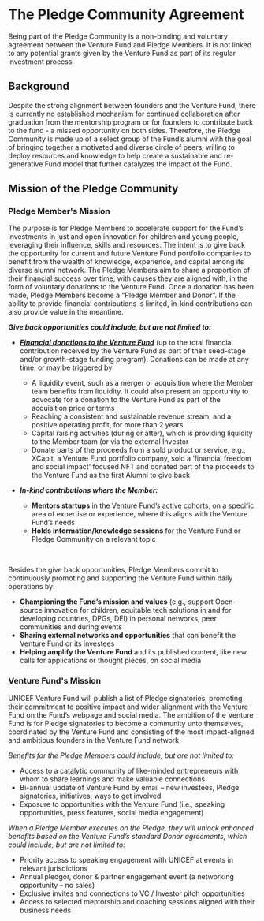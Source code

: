 # The Pledge Community Agreement

Being part of the Pledge Community is a non-binding and voluntary agreement between the Venture Fund and Pledge Members. It is not linked to any potential grants given by the Venture Fund as part of its regular investment process.

## Background
Despite the strong alignment between founders and the Venture Fund, there is currently no established mechanism for continued collaboration after graduation from the mentorship program or for founders to contribute back to the fund - a missed opportunity on both sides.
Therefore, the Pledge Community is made up of a select group of the Fund’s alumni with the goal of bringing together a motivated and diverse circle of peers, willing to deploy resources and knowledge to help create a sustainable and re-generative Fund model that further catalyzes the impact of the Fund.

## Mission of the Pledge Community

### Pledge Member's Mission
The purpose is for Pledge Members to accelerate support for the Fund’s investments in just and open innovation for children and young people, leveraging their influence, skills and resources.
The intent is to give back the opportunity for current and future Venture Fund portfolio companies to benefit from the wealth of knowledge, experience, and capital among its diverse alumni network.
The Pledge Members aim to share a proportion of their financial success over time, with causes they are aligned with, in the form of voluntary donations to the Venture Fund.
Once a donation has been made, Pledge Members become a “Pledge Member and Donor”. If the ability to provide financial contributions is limited, in-kind contributions can also provide value in the meantime.  

**_Give back opportunities could include, but are not limited to:_**
* **_[Financial donations to the Venture Fund](https://form.jotform.com/243263991318058)_** (up to the total financial contribution received by the Venture Fund as part of their seed-stage and/or growth-stage funding program). Donations can be made at any time, or may be triggered by:
    * A liquidity event, such as a merger or acquisition where the Member team benefits from liquidity. It could also present an opportunity to advocate for a donation to the Venture Fund as part of the acquisition price or terms
    * Reaching a consistent and sustainable revenue stream, and a positive operating profit, for more than 2 years 
    * Capital raising activities (during or after), which is providing liquidity to the Member team (or via the external Investor   
    * Donate parts of the proceeds from a sold product or service, e.g., XCapit, a Venture Fund portfolio company, sold a ‘financial freedom and social impact’ focused NFT and donated part of the proceeds to the Venture Fund as the first Alumni to give back  
 
* **_In-kind contributions where the Member:_**
    * **Mentors startups** in the Venture Fund’s active cohorts, on a specific area of expertise or experience, where this aligns with the Venture Fund’s needs 
    * **Holds information/knowledge sessions** for the Venture Fund or Pledge Community on a relevant topic
<br>

 
Besides the give back opportunities, Pledge Members commit to continuously promoting and supporting the Venture Fund within daily operations by:  
* **Championing the Fund’s mission and values** (e.g., support Open-source innovation for children, equitable tech solutions in and for developing countries, DPGs, DEI) in personal networks, peer communities and during events
* **Sharing external networks and opportunities** that can benefit the Venture Fund or its investees   
* **Helping amplify the Venture Fund** and its published content, like new calls for applications or thought pieces, on social media  

### Venture Fund's Mission
UNICEF Venture Fund will publish a list of Pledge signatories, promoting their commitment to positive impact and wider alignment with the Venture Fund on the Fund’s webpage and social media.
The ambition of the Venture Fund is for Pledge signatories to become a community unto themselves, coordinated by the Venture Fund and consisting of the most impact-aligned and ambitious founders in the Venture Fund network

_Benefits for the Pledge Members could include, but are not limited to:_
* Access to a catalytic community of like-minded entrepreneurs with whom to share learnings and make valuable connections 
* Bi-annual update of Venture Fund by email – new investees, Pledge signatories, initiatives, ways to get involved 
* Exposure to opportunities with the Venture Fund (i.e., speaking opportunities, press features, social media engagement)

_When a Pledge Member executes on the Pledge, they will unlock enhanced benefits based on the Venture Fund’s standard Donor agreements, which could include, but are not limited to:_
* Priority access to speaking engagement with UNICEF at events in relevant jurisdictions 
* Annual pledgor, donor & partner engagement event (a networking opportunity – no sales) 
* Exclusive invites and connections to VC / Investor pitch opportunities
* Access to selected mentorship and coaching sessions aligned with their business needs  

 
